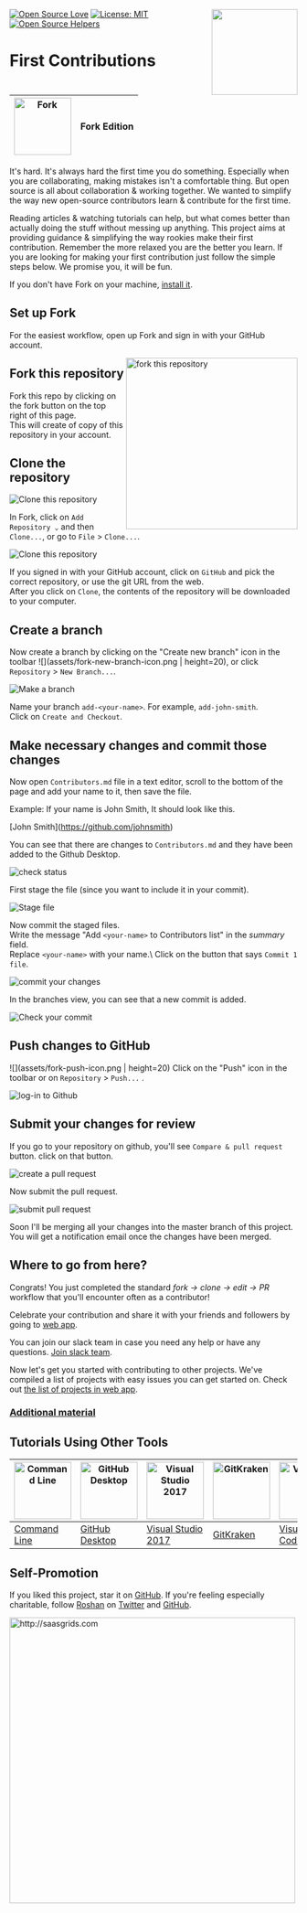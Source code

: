 [![Open Source Love](https://badges.frapsoft.com/os/v1/open-source.svg?v=103)](https://github.com/ellerbrock/open-source-badges/)
[<img align="right" width="150" src="assets/join-slack-team.png">](https://join.slack.com/t/firstcontributors/shared_invite/enQtMzE1MTYwNzI3ODQ0LTZiMDA2OGI2NTYyNjM1MTFiNTc4YTRhZTg4OWZjMzA0ZWZmY2UxYzVkMzI1ZmVmOWI4ODdkZWQwNTM2NDVmNjY)
[![License: MIT](https://img.shields.io/badge/License-MIT-green.svg)](https://opensource.org/licenses/MIT)
[![Open Source Helpers](https://www.codetriage.com/roshanjossey/first-contributions/badges/users.svg)](https://www.codetriage.com/roshanjossey/first-contributions)


# First Contributions

|<img alt="Fork" src="https://git-fork.com/images/logo.png" width="100">|Fork Edition|
|---|---|

It's hard. It's always hard the first time you do something.
Especially when you are collaborating, making mistakes isn't a comfortable thing.
But open source is all about collaboration & working together.
We wanted to simplify the way new open-source contributors learn & contribute for the first time.

Reading articles & watching tutorials can help, but what comes better than actually doing the stuff without messing up anything.
This project aims at providing guidance & simplifying the way rookies make their first contribution.
Remember the more relaxed you are the better you learn.
If you are looking for making your first contribution just follow the simple steps below.
We promise you, it will be fun.

If you don't have Fork on your machine, [install it](https://git-fork.com).

## Set up Fork

For the easiest workflow, open up Fork and sign in with your GitHub account.

<img align="right" width="300" src="assets/fork.png" alt="fork this repository" />

## Fork this repository

Fork this repo by clicking on the fork button on the top right of this page.\
This will create of copy of this repository in your account.

## Clone the repository

<img style="left;" src="assets/fork-clone1.png" alt="Clone this repository" />

In Fork, click on `Add Repository ⌄` and then `Clone...`, or go to `File` > `Clone...`.

<img style="left;" src="assets/fork-clone2.png" alt="Clone this repository" />

If you signed in with your GitHub account, click on `GitHub` and pick the correct repository, or use the git URL from the web.\
After you click on `Clone`, the contents of the repository will be downloaded to your computer.

## Create a branch

Now create a branch by clicking on the "Create new branch" icon in the toolbar ![](assets/fork-new-branch-icon.png | height=20), or click `Repository` > `New Branch...`.

<img style="left;" src="assets/fork-branch1.png" alt="Make a branch" />

Name your branch `add-<your-name>`. For example, `add-john-smith`.\
Click on `Create and Checkout`.

## Make necessary changes and commit those changes

Now open `Contributors.md` file in a text editor, scroll to the bottom of the page and add your name to it, then save the file. 

Example: If your name is John Smith, It should look like this.

\[John Smith](https://github.com/johnsmith)

You can see that there are changes to `Contributors.md` and they have been added to the Github Desktop.

<img style="left;" src="assets/fork-commit1.png" alt="check status" />

First stage the file (since you want to include it in your commit).

<img style="left;" src="assets/fork-commit2.png" alt="Stage file" />

Now commit the staged files.\
Write the message "Add `<your-name>` to Contributors list" in the *summary* field.\
Replace `<your-name>` with your name.\ 
Click on the button that says `Commit 1 file`.

<img style="left;" src="assets/fork-commit3.png" alt="commit your changes" />

In the branches view, you can see that a new commit is added.

<img style="left;" src="assets/fork-commit4.png" alt="Check your commit" />

## Push changes to GitHub

![](assets/fork-push-icon.png | height=20) Click on the "Push" icon in the toolbar or on `Repository` > `Push...` .

<img style="left;" src="assets/fork-push1.png" alt="log-in to Github" />

## Submit your changes for review

If you go to your repository on github, you'll see  `Compare & pull request` button. click on that button.

<img style="left;" src="assets/compare-and-pull.png" alt="create a pull request" />

Now submit the pull request.

<img style="left;" src="assets/submit-pull-request.png" alt="submit pull request" />

Soon I'll be merging all your changes into the master branch of this project. You will get a notification email once the changes have been merged.

## Where to go from here?

Congrats!  You just completed the standard _fork -> clone -> edit -> PR_ workflow that you'll encounter often as a contributor!

Celebrate your contribution and share it with your friends and followers by going to [web app](https://roshanjossey.github.io/first-contributions/#social-share).

You can join our slack team in case you need any help or have any questions. [Join slack team](https://join.slack.com/t/firstcontributors/shared_invite/enQtMzE1MTYwNzI3ODQ0LTZiMDA2OGI2NTYyNjM1MTFiNTc4YTRhZTg4OWZjMzA0ZWZmY2UxYzVkMzI1ZmVmOWI4ODdkZWQwNTM2NDVmNjY).

Now let's get you started with contributing to other projects. We've compiled a list of projects with easy issues you can get started on. Check out [the list of projects in web app](https://roshanjossey.github.io/first-contributions/#project-list).

### [Additional material](additional-material/git_workflow_senarios/additional-material.md)


## Tutorials Using Other Tools

|<a href="README.md"><img alt="Command Line" src="http://cdn.osxdaily.com/wp-content/uploads/2014/08/terminal-icon-osx-150x150.png" width="100"></a>|<a href="github-desktop-tutorial.md"><img alt="GitHub Desktop" src="https://desktop.github.com/images/desktop-icon.svg" width="100"></a>|<a href="github-windows-vs2017-tutorial.md"><img alt="Visual Studio 2017" src="https://www.visualstudio.com/wp-content/uploads/2017/11/microsoft-visual-studio.svg" width="100"></a>|<a href="gitkraken-tutorial.md"><img alt="GitKraken" src="/assets/gk-icon.png" width="100"></a>|<a href="github-windows-vs-code-tutorial.md"><img alt="VS Code" src="https://upload.wikimedia.org/wikipedia/commons/2/2d/Visual_Studio_Code_1.18_icon.svg" width=100></a>|
|---|---|---|---|---|
|[Command Line](README.md)|[GitHub Desktop](github-desktop-tutorial.md)|[Visual Studio 2017](github-windows-vs2017-tutorial.md)|[GitKraken](gitkraken-tutorial.md)|[Visual Studio Code](github-windows-vs-code-tutorial.md)|

## Self-Promotion

If you liked this project, star it on [GitHub](https://github.com/Roshanjossey/first-contributions).
If you're feeling especially charitable, follow [Roshan](https://roshanjossey.github.io/) on
[Twitter](https://twitter.com/sudo__bangbang) and
[GitHub](https://github.com/roshanjossey).

<a href="http://saasgrids.com"> <img alt="http://saasgrids.com" src="assets/saasgrids-banner.png" width="500"></a>
